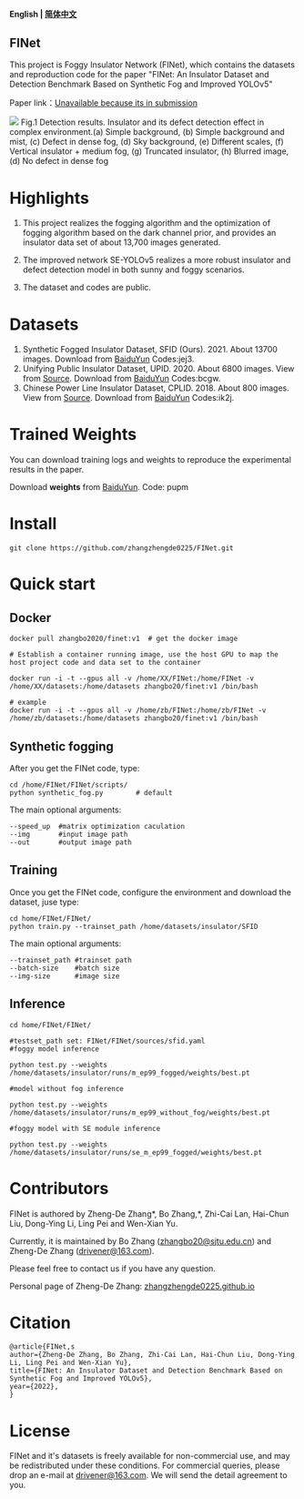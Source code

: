 
#### English | [简体中文](https://github.com/zhangzhengde0225/FINet/blob/master/Docs/README_zh_cn.md)

## FINet

This project is Foggy Insulator Network (FINet), which contains the datasets and reproduction code for the paper 
"FINet: An Insulator Dataset and Detection Benchmark Based on Synthetic Fog and Improved YOLOv5"

Paper link：[Unavailable because its in submission](link)


![](https://github.com/zhangzhengde0225/FINet/raw/master/Docs/results.jpg)
Fig.1 Detection results.
Insulator and its defect detection effect in complex environment.(a) Simple background, (b) Simple background and mist, (c) Defect in dense fog, (d) Sky background, (e) Different scales, (f) Vertical insulator + medium fog, (g) Truncated insulator, (h) Blurred image, (d) No defect in dense fog
 

# Highlights
1. This project realizes the fogging algorithm and the optimization of fogging algorithm based on the dark channel prior, and provides an insulator data set of about 13,700 images generated.

2. The improved network SE-YOLOv5 realizes a more robust insulator and defect detection model in both sunny and foggy scenarios.

3. The dataset and codes are public.


# Datasets
1. Synthetic Fogged Insulator Dataset, SFID (Ours). 2021. About 13700 images. Download from [BaiduYun](https://pan.baidu.com/s/1jpqrtMOlln9xC_L2_tGu7w) Codes:jej3.
2. Unifying Public Insulator Dataset, UPID. 2020. About 6800 images. View from [Source](https://github.com/heitorcfelix/public-insulator-datasets).
  Download from [BaiduYun](https://pan.baidu.com/s/1pvk0tCbyJiP5hjakrTTI4Q) Codes:bcgw.
3. Chinese Power Line Insulator Dataset, CPLID. 2018. About 800 images. View from [Source](https://github.com/InsulatorData/InsulatorDataSet).
   Download from [BaiduYun](https://pan.baidu.com/s/1BQnZSCTPGQsEOKOe1Z4sXA) Codes:ik2j.

# Trained Weights

You can download training logs and weights to reproduce the experimental results in the paper.

Download **weights** from [BaiduYun](https://pan.baidu.com/s/129ZTtU-0Hq6fVRv2q7LkEA). Code: pupm

# Install
```
git clone https://github.com/zhangzhengde0225/FINet.git
```
# Quick start
## Docker

```
docker pull zhangbo2020/finet:v1  # get the docker image

# Establish a container running image, use the host GPU to map the host project code and data set to the container

docker run -i -t --gpus all -v /home/XX/FINet:/home/FINet -v /home/XX/datasets:/home/datasets zhangbo20/finet:v1 /bin/bash 

# example
docker run -i -t --gpus all -v /home/zb/FINet:/home/zb/FINet -v /home/zb/datasets:/home/datasets zhangbo20/finet:v1 /bin/bash 
```

## Synthetic fogging
After you get the FINet code, type:

```
cd /home/FINet/FINet/scripts/  
python synthetic_fog.py        # default 
```
The main optional arguments:
```
--speed_up  #matrix optimization caculation
--img       #input image path
--out       #output image path
```

## Training
Once you get the FINet code, configure the environment and download the dataset, juse type:

```
cd home/FINet/FINet/
python train.py --trainset_path /home/datasets/insulator/SFID
```
The main optional arguments:
```
--trainset_path #trainset path
--batch-size    #batch size
--img-size      #image size
```

## Inference


```
cd home/FINet/FINet/

#testset_path set: FINet/FINet/sources/sfid.yaml
#foggy model inference

python test.py --weights /home/datasets/insulator/runs/m_ep99_fogged/weights/best.pt

#model without fog inference

python test.py --weights /home/datasets/insulator/runs/m_ep99_without_fog/weights/best.pt

#foggy model with SE module inference

python test.py --weights /home/datasets/insulator/runs/se_m_ep99_fogged/weights/best.pt
```

# Contributors
FINet is authored by Zheng-De Zhang\*, Bo Zhang,*, Zhi-Cai Lan, Hai-Chun Liu, Dong-Ying Li, Ling Pei and Wen-Xian Yu.

Currently, it is maintained by Bo Zhang (zhangbo20@sjtu.edu.cn) and Zheng-De Zhang (drivener@163.com).
 
Please feel free to contact us if you have any question.

Personal page of Zheng-De Zhang: [zhangzhengde0225.github.io](https://zhangzhengde0225.github.io)

# Citation
```
@article{FINet,s
author={Zheng-De Zhang, Bo Zhang, Zhi-Cai Lan, Hai-Chun Liu, Dong-Ying Li, Ling Pei and Wen-Xian Yu},
title={FINet: An Insulator Dataset and Detection Benchmark Based on Synthetic Fog and Improved YOLOv5},
year={2022},
}
```

# License
FINet and it's datasets is freely available for non-commercial use, and may be redistributed under these conditions. 
For commercial queries, please drop an e-mail at drivener@163.com. We will send the detail agreement to you.
